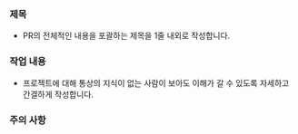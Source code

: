 ### 제목

+ PR의 전체적인 내용을 포괄하는 제목을 1줄 내외로 작성합니다.

### 작업 내용

+ 프로젝트에 대해 통상의 지식이 없는 사람이 보아도 이해가 갈 수 있도록 자세하고 간결하게 작성합니다.

### 주의 사항
